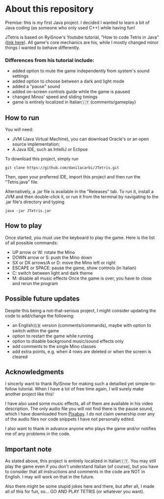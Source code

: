 # About this repository

Premise: this is my first Java project. I decided I wanted to learn a bit of Java coding (as someone who only used C++) while having fun!

JTetris is based on RyiSnow's Youtube tutorial, "How to code Tetris in Java" ([link here](https://www.youtube.com/watch?v=N1ktYfszqnM)). 
All game's core mechanics are his, while I mostly changed minor things I wanted to behave differently.

### Differences from his tutorial include:
- added option to mute the game independently from system's sound settings
- added option to choose between a dark and light mode
- added a "pause" sound
- added on-screen controls guide while the game is paused
- changed Minos' speed and sliding timings
- game is entirely localized in Italian🇮🇹 (comments/gameplay)

## How to run
You will need:
- JVM (Java Virtual Machine), you can download Oracle's or an open source implementation;
- A Java IDE, such as IntelliJ or Eclipse

To download this project, simply run
```
git clone https://github.com/danilacarbi/JTetris.git
```
Then, open your preferred IDE, import this project and then run the "Tetris.java" file.

Alternatively, a .jar file is available in the "Releases" tab. To run it, install a JVM and then double-click it, or run it from the terminal by navigating to the .jar file's directory and typing
```
java -jar JTetris.jar
```

## How to play
Once started, you must use the keyboard to play the game. Here is the list of all possible commands:
- UP arrow or W: rotate the Mino
- DOWN arrow or S: push the Mino down
- SX or DX arrows/A or D: move the Mino left or right
- ESCAPE or SPACE: pause the game, show controls (in Italian)
- C: switch between light and dark theme
- M: disable all music effects
Once the game is over, you have to close and rerun the program

## Possible future updates
Despite this being a not-that-serious project, I might consider updating the code to add/change the following:
- an English🇬🇧 version (comments/commands), maybe with option to switch within the game
- option to restart the game while running
- option to disable background music/sound effects only
- add comments to the single Mino classes
- add extra points, e.g. when 4 rows are deleted or when the screen is cleared

## Acknowledgments
I sincerly want to thank RyiSnow for making such a detailled yet simple-to-follow tutorial. When I have a lot of free time again, I will surely make another project like this!

I have also used some music effects, all of them are available in his video description. The only audio file you will not find there is the pause sound, 
which I have downloaded from [Pixabay](https://pixabay.com/sound-effects/search/pause/).
I do not claim ownership over any of the audio files nor code snippets I have not personally edited.

I also want to thank in advance anyone who plays the game and/or notifies me of any problems in the code.

## Important note
As stated above, this project is entirely localized in Italian🇮🇹. You may still play the game even if you don't understand Italian (of course), 
but you have to consider that all instructions and comments in the code are NOT in English. I may will work on that in the future. 

Also there might be some stupid jokes here and there, but after all, I made all of this for fun, so... GO AND PLAY TETRIS (or whatever you want).
